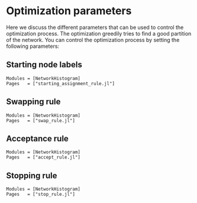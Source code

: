 # Optimization parameters

Here we discuss the different parameters that can be used to control the optimization process. The optimization greedily tries to find a good partition of the network. You can control the optimization process by setting the following parameters:

## Starting node labels

```@autodocs
Modules = [NetworkHistogram]
Pages   = ["starting_assignment_rule.jl"]
```

## Swapping rule

```@autodocs
Modules = [NetworkHistogram]
Pages   = ["swap_rule.jl"]
```


## Acceptance rule

```@autodocs
Modules = [NetworkHistogram]
Pages   = ["accept_rule.jl"]
```

## Stopping rule

```@autodocs
Modules = [NetworkHistogram]
Pages   = ["stop_rule.jl"]
```